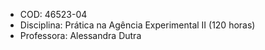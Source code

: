 -   COD: 46523-04
-   Disciplina: Prática na Agência Experimental II (120 horas)
-   Professora: Alessandra Dutra
